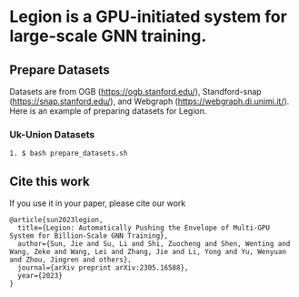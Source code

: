 # Legion is a GPU-initiated system for large-scale GNN training.

## Prepare Datasets
Datasets are from OGB (https://ogb.stanford.edu/), Standford-snap (https://snap.stanford.edu/), and Webgraph (https://webgraph.di.unimi.it/).
Here is an example of preparing datasets for Legion.

### Uk-Union Datasets
```
1. $ bash prepare_datasets.sh
```


## Cite this work
If you use it in your paper, please cite our work

```
@article{sun2023legion,
  title={Legion: Automatically Pushing the Envelope of Multi-GPU System for Billion-Scale GNN Training},
  author={Sun, Jie and Su, Li and Shi, Zuocheng and Shen, Wenting and Wang, Zeke and Wang, Lei and Zhang, Jie and Li, Yong and Yu, Wenyuan and Zhou, Jingren and others},
  journal={arXiv preprint arXiv:2305.16588},
  year={2023}
}
```
